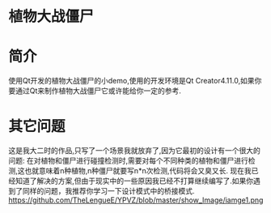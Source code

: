 # 植物大战僵尸
# 简介
使用Qt开发的植物大战僵尸的小demo,使用的开发环境是Qt Creator4.11.0,如果你要通过Qt来制作植物大战僵尸它或许能给你一定的参考.
# 其它问题
这是我大二时的作品,只写了一个场景我就放弃了,因为它最初的设计有一个很大的问题:
在对植物和僵尸进行碰撞检测时,需要对每个不同种类的植物和僵尸进行检测,这也就意味着n种植物,n种僵尸就要写n*n次检测,代码将会又臭又长.
现在我已经知道了解决的方案,但由于现实中的一些原因我已经不打算继续编写了.如果你遇到了同样的问题，我推荐你学习一下设计模式中的桥接模式.
https://github.com/TheLengueE/YPVZ/blob/master/show_Image/iamge1.png
